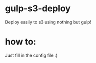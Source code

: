 # gulp-s3-deploy
Deploy easily to s3 using nothing but gulp!

# how to:

Just fill in the config file :)
